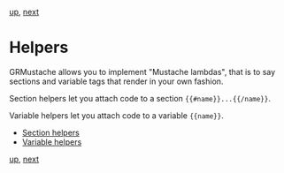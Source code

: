 [up](introduction.md), [next](section_helpers.md)

Helpers
=======

GRMustache allows you to implement "Mustache lambdas", that is to say sections and variable tags that render in your own fashion.

Section helpers let you attach code to a section `{{#name}}...{{/name}}`.

Variable helpers let you attach code to a variable `{{name}}`.

- [Section helpers](section_helpers.md)
- [Variable helpers](section_helpers.md)

[up](introduction.md), [next](section_helpers.md)
